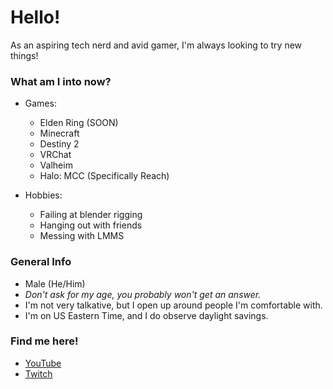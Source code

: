 # Hello!
As an aspiring tech nerd and avid gamer, I'm always looking to try new things!

### What am I into now?

  - Games:
    - Elden Ring (SOON)
    - Minecraft
    - Destiny 2
    - VRChat
    - Valheim
    - Halo: MCC (Specifically Reach)

  - Hobbies:
    - Failing at blender rigging
    - Hanging out with friends
    - Messing with LMMS

### General Info

  - Male (He/Him)
  - *Don't ask for my age, you probably won't get an answer.*
  - I'm not very talkative, but I open up around people I'm comfortable with.
  - I'm on US Eastern Time, and I do observe daylight savings.

### Find me here!

  - [YouTube](https://www.youtube.com/channel/UCgEBxYYn-jt4SFe8gCMe9PA)
  - [Twitch](www.twitch.tv/thec_stew)
